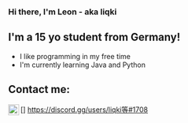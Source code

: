 ### Hi there, I'm Leon - aka liqki

## I'm a 15 yo student from Germany!
- I like programming in my free time
- I'm currently learning Java and Python

## Contact me:
[<img align="left" alt="discord" width="22px" src="https://raw.githubusercontent.com/iconic/open-iconic/master/svg/discord.svg" />] https://discord.gg/users/liqki等#1708